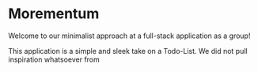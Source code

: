 # Morementum
Welcome to our minimalist approach at a full-stack application as a group!

This application is a simple and sleek take on a Todo-List. We did not pull inspiration whatsoever from []()